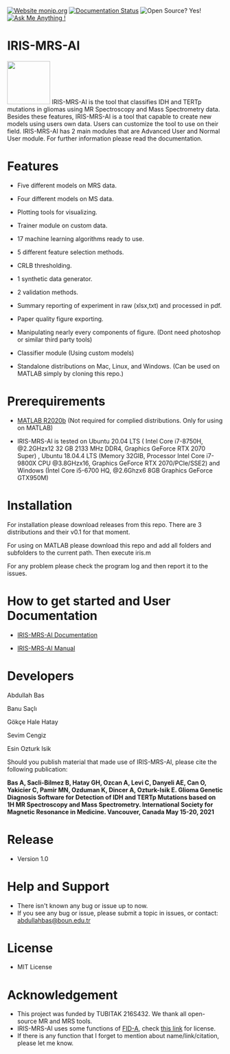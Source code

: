 [![Website monip.org](https://img.shields.io/website-up-down-green-red/http/monip.org.svg)](https://sevimcengiz.github.io/)
[![Documentation Status](https://readthedocs.org/projects/ansicolortags/badge/?version=latest)](https://sevimcengiz.github.io/oryx/)
![Open Source? Yes!](https://badgen.net/badge/Open%20Source%20%3F/Yes%21/blue?icon=github)
[![Ask Me Anything !](https://img.shields.io/badge/Ask%20me-anything-1abc9c.svg)](https://github.com/sevimcengiz)
# IRIS-MRS-AI
<img src="https://user-images.githubusercontent.com/5468765/108315274-9c0c7680-71d4-11eb-9040-7e6248ea55b8.png" width="100" height="100">
IRIS-MRS-AI is the tool that classifies IDH and TERTp mutations in gliomas using MR Spectroscopy and Mass Spectrometry data. Besides these features, IRIS-MRS-AI is a tool that capable to create new models using users own data. Users can customize the tool to use on their field. IRIS-MRS-AI has 2 main modules that are Advanced User and Normal User module. For further information please read the documentation.

# Features

 
- Five different models on MRS data.
 
- Four different models on MS data.
 
- Plotting tools for visualizing.
   
- Trainer module on custom data.
   
- 17 machine learning algorithms ready to use.
   
- 5 different feature selection methods.
   
- CRLB thresholding. 
   
- 1 synthetic data generator.
   
- 2 validation methods.
   
- Summary reporting of experiment in raw (xlsx,txt) and processed in pdf.
   
- Paper quality figure exporting.
   
- Manipulating nearly every components of figure. (Dont need photoshop or similar third party tools)
   
- Classifier module (Using custom models)
   
- Standalone distributions on Mac, Linux, and Windows. (Can be used on MATLAB simply by cloning this repo.)





# Prerequirements
- [MATLAB R2020b](https://www.fil.ion.ucl.ac.uk/spm/software/download/) (Not required for complied distributions. Only for using on MATLAB)

- IRIS-MRS-AI is tested on Ubuntu 20.04 LTS (	Intel Core i7-8750H, @2.2GHzx12 32 GB 2133 MHz DDR4, Graphics GeForce RTX 2070 Super) , Ubuntu 18.04.4 LTS (Memory 32GIB, Processor Intel Core i7-9800X CPU @3.8GHzx16, Graphics GeForce RTX 2070/PCle/SSE2)
and Windows (İntel Core i5-6700 HQ, @2.6Ghzx6 8GB Graphics GeForce GTX950M)

# Installation
For installation please download releases from this repo. There are 3 distributions and their v0.1 for that moment.

For using on MATLAB please download this repo and add all folders and subfolders to the current path. Then execute iris.m

For any problem please check the program log and then report it to the issues. 

# How to get started and User Documentation
- [IRIS-MRS-AI Documentation](https://sevimcengiz.github.io/oryx/)

- [IRIS-MRS-AI Manual](https://github.com/Computational-Imaging-LAB/IRIS-MRS-AI/blob/main/IRIS_Manual.pdf)

# Developers

Abdullah Bas

Banu Saçlı

Gökçe Hale Hatay

Sevim Cengiz

Esin Ozturk Isik

Should you publish material that made use of IRIS-MRS-AI, please cite the following publication:

**Bas A, Sacli-Bilmez B, Hatay GH, Ozcan A, Levi C, Danyeli AE, Can O, Yakicier C, Pamir MN, Ozduman K, Dincer A, Ozturk-Isik E. Glioma Genetic Diagnosis Software for Detection of IDH and TERTp Mutations based on 1H MR Spectroscopy and Mass Spectrometry. International Society for Magnetic Resonance in Medicine. Vancouver, Canada May 15-20, 2021**

# Release
- Version 1.0

# Help and Support
- There isn't known any bug or issue up to now. 
- If you see any bug or issue, please  submit a topic in issues, or contact: abdullahbas@boun.edu.tr


# License
- MIT License

# Acknowledgement
- This project was funded by TUBITAK 216S432. We thank all open-source MR and MRS tools. 
- IRIS-MRS-AI uses some functions of [FID-A](https://github.com/CIC-methods/FID-A), check [this link](https://github.com/CIC-methods/FID-A/blob/master/LICENSE.txt) for license.
- If there is any function that I forget to mention about name/link/citation, please let me know.

